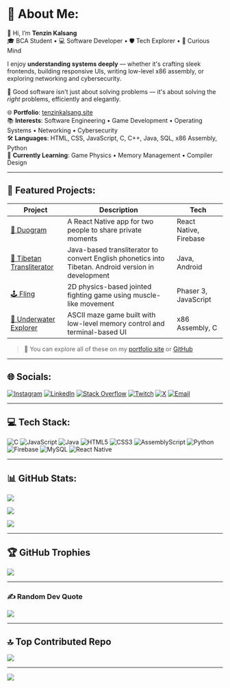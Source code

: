 # 💫 About Me:
👋 Hi, I’m **Tenzin Kalsang**  
🎓 BCA Student • 💻 Software Developer • 🛡️ Tech Explorer • 🧠 Curious Mind

I enjoy **understanding systems deeply** — whether it's crafting sleek frontends, building responsive UIs, writing low-level x86 assembly, or exploring networking and cybersecurity.

🔧 Good software isn't just about solving problems — it's about solving the *right* problems, efficiently and elegantly.

🌐 **Portfolio**: [tenzinkalsang.site](https://tenzinkalsang.site)  
📚 **Interests**: Software Engineering • Game Development • Operating Systems • Networking • Cybersecurity  
🛠️ **Languages**: HTML, CSS, JavaScript, C, C++, Java, SQL, x86 Assembly, Python  
📘 **Currently Learning**: Game Physics • Memory Management • Compiler Design

---

## 📂 Featured Projects:

| Project | Description | Tech |
|--------|-------------|------|
| [📱 Duogram](https://github.com/fawfol/duogram) | A React Native app for two people to share private moments | React Native, Firebase |
| [🧠 Tibetan Transliterator](https://github.com/fawfol/tibetan-transliterator) | Java-based transliterator to convert English phonetics into Tibetan. Android version in development | Java, Android |
| [🕹️ Fling](https://github.com/fawfol/fling) | 2D physics-based jointed fighting game using muscle-like movement | Phaser 3, JavaScript |
| [🌊 Underwater Explorer](https://github.com/fawfol/underwater-explorer) | ASCII maze game built with low-level memory control and terminal-based UI | x86 Assembly, C |

> 🧪 You can explore all of these on my [portfolio site](https://tenzinkalsang.site) or [GitHub](https://github.com/fawfol)

---

## 🌐 Socials:

[![Instagram](https://img.shields.io/badge/Instagram-%23E4405F.svg?logo=Instagram&logoColor=white)](https://instagram.com/tttt___kalsang)
[![LinkedIn](https://img.shields.io/badge/LinkedIn-%230077B5.svg?logo=linkedin&logoColor=white)](https://linkedin.com/in/tenzin-kalsang-090985285)
[![Stack Overflow](https://img.shields.io/badge/-Stackoverflow-FE7A16?logo=stack-overflow&logoColor=white)](https://stackoverflow.com/users/25899660)
[![Twitch](https://img.shields.io/badge/Twitch-%239146FF.svg?logo=Twitch&logoColor=white)](https://twitch.tv/kalsang_y0)
[![X](https://img.shields.io/badge/X-black.svg?logo=X&logoColor=white)](https://x.com/Hilarious_Monke)
[![Email](https://img.shields.io/badge/Email-D14836?logo=gmail&logoColor=white)](mailto:kalsangkalsang5@gmail.com)

---

## 💻 Tech Stack:
![C](https://img.shields.io/badge/c-%2300599C.svg?style=for-the-badge&logo=c&logoColor=white)
![JavaScript](https://img.shields.io/badge/javascript-%23323330.svg?style=for-the-badge&logo=javascript&logoColor=%23F7DF1E)
![Java](https://img.shields.io/badge/java-%23ED8B00.svg?style=for-the-badge&logo=openjdk&logoColor=white)
![HTML5](https://img.shields.io/badge/html5-%23E34F26.svg?style=for-the-badge&logo=html5&logoColor=white)
![CSS3](https://img.shields.io/badge/css3-%231572B6.svg?style=for-the-badge&logo=css3&logoColor=white)
![AssemblyScript](https://img.shields.io/badge/assembly%20script-%23000000.svg?style=for-the-badge&logo=assemblyscript&logoColor=white)
![Python](https://img.shields.io/badge/python-3670A0?style=for-the-badge&logo=python&logoColor=ffdd54)
![Firebase](https://img.shields.io/badge/firebase-%23039BE5.svg?style=for-the-badge&logo=firebase)
![MySQL](https://img.shields.io/badge/mysql-4479A1.svg?style=for-the-badge&logo=mysql&logoColor=white)
![React Native](https://img.shields.io/badge/react_native-%2320232a.svg?style=for-the-badge&logo=react&logoColor=%2361DAFB)

---

## 📊 GitHub Stats:

<!--START_SECTION:github-stats-->
![](https://github-readme-stats.vercel.app/api?username=fawfol&theme=tokyonight&hide_border=false&include_all_commits=true&count_private=true)
<!--END_SECTION:github-stats-->

<!--START_SECTION:github-streak-->
![](https://nirzak-streak-stats.vercel.app/?user=fawfol&theme=tokyonight&hide_border=false)
<!--END_SECTION:github-streak-->

<!--START_SECTION:top-langs-->
![](https://github-readme-stats.vercel.app/api/top-langs/?username=fawfol&theme=tokyonight&hide_border=false&layout=compact)
<!--END_SECTION:top-langs-->

---

## 🏆 GitHub Trophies
![](https://github-profile-trophy.vercel.app/?username=fawfol&theme=radical&no-frame=false&no-bg=false&margin-w=4)

---

### ✍️ Random Dev Quote
<!--START_SECTION:random-quote-->
![](https://quotes-github-readme.vercel.app/api?type=horizontal&theme=tokyonight)
<!--END_SECTION:random-quote-->

---

## 🔝 Top Contributed Repo
![](https://github-contributor-stats.vercel.app/api?username=fawfol&limit=5&theme=dark&combine_all_yearly_contributions=true)

---

[![](https://visitcount.itsvg.in/api?id=fawfol&icon=0&color=0)](https://visitcount.itsvg.in)

<!-- Proudly customized with 💙 by Tenzin & GPRM -->
